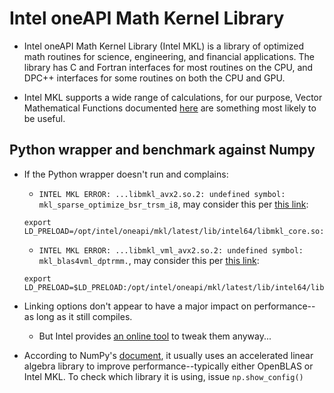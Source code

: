 # Intel oneAPI Math Kernel Library

* Intel oneAPI Math Kernel Library (Intel MKL) is a library of optimized math routines for science,
engineering, and financial applications. The library has C and Fortran interfaces for most routines on the CPU, and DPC++ interfaces for some routines on both the CPU and GPU. 

* Intel MKL supports a wide range of calculations, for our purpose, Vector
Mathematical Functions documented [here](https://www.intel.com/content/www/us/en/develop/documentation/onemkl-developer-reference-c/top/vector-mathematical-functions/vm-mathematical-functions.html) are something most likely to be useful.

## Python wrapper and benchmark against Numpy

* If the Python wrapper doesn't run and complains:
    * `INTEL MKL ERROR: ...libmkl_avx2.so.2: undefined symbol: mkl_sparse_optimize_bsr_trsm_i8`,
    may consider this per [this link](https://github.com/ikinsella/trefide/issues/2): 
    ```
    export LD_PRELOAD=/opt/intel/oneapi/mkl/latest/lib/intel64/libmkl_core.so:/opt/intel/oneapi/mkl/latest/lib/intel64/libmkl_sequential.so
    ```

    * `INTEL MKL ERROR: ...libmkl_vml_avx2.so.2: undefined symbol: mkl_blas4vml_dptrmm.`,
    may consider this per [this link](https://stackoverflow.com/a/48195671/19634193): 
    ```
    export LD_PRELOAD=$LD_PRELOAD:/opt/intel/oneapi/mkl/latest/lib/intel64/libmkl_def.so.2:/opt/intel/oneapi/mkl/latest/lib/intel64/libmkl_avx.so.2:/opt/intel/oneapi/mkl/latest/lib/intel64/libmkl_intel_lp64.so:/opt/intel/oneapi/mkl/latest/lib/intel64/libmkl_intel_thread.so
    ```

* Linking options don't appear to have a major impact on performance--as long as it still compiles.
  * But Intel provides 
  [an online tool](https://www.intel.com/content/www/us/en/developer/tools/oneapi/onemkl-link-line-advisor.html)
  to tweak them anyway...

* According to NumPy's [document](https://numpy.org/install/#numpy-packages--accelerated-linear-algebra-libraries),
it usually uses an accelerated linear algebra library to improve performance--typically
either OpenBLAS or Intel MKL. To check which library it is using, issue `np.show_config()`